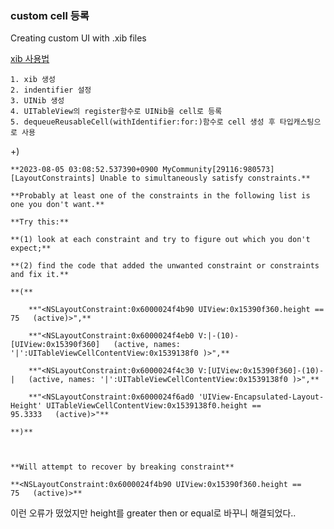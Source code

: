 
### custom cell 등록

Creating custom UI with .xib files

[xib 사용법](https://woozzang.tistory.com/189)

	1. xib 생성
	2. indentifier 설정
	3. UINib 생성
	4. UITableView의 register함수로 UINib을 cell로 등록
	5. dequeueReusableCell(withIdentifier:for:)함수로 cell 생성 후 타입캐스팅으로 사용

+)
```
**2023-08-05 03:08:52.537390+0900 MyCommunity[29116:980573] [LayoutConstraints] Unable to simultaneously satisfy constraints.**

**Probably at least one of the constraints in the following list is one you don't want.** 

**Try this:** 

**(1) look at each constraint and try to figure out which you don't expect;** 

**(2) find the code that added the unwanted constraint or constraints and fix it.** 

**(**

    **"<NSLayoutConstraint:0x6000024f4b90 UIView:0x15390f360.height == 75   (active)>",**

    **"<NSLayoutConstraint:0x6000024f4eb0 V:|-(10)-[UIView:0x15390f360]   (active, names: '|':UITableViewCellContentView:0x1539138f0 )>",**

    **"<NSLayoutConstraint:0x6000024f4c30 V:[UIView:0x15390f360]-(10)-|   (active, names: '|':UITableViewCellContentView:0x1539138f0 )>",**

    **"<NSLayoutConstraint:0x6000024f6ad0 'UIView-Encapsulated-Layout-Height' UITableViewCellContentView:0x1539138f0.height == 95.3333   (active)>"**

**)**

  

**Will attempt to recover by breaking constraint** 

**<NSLayoutConstraint:0x6000024f4b90 UIView:0x15390f360.height == 75   (active)>**
```

이런 오류가 떴었지만
height를 greater then or equal로 바꾸니 해결되었다..